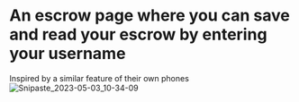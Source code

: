 # An escrow page where you can save and read your escrow by entering your username #
Inspired by a similar feature of their own phones
![Snipaste_2023-05-03_10-34-09](https://user-images.githubusercontent.com/48974182/235822831-6cb0fe3d-4282-46b6-8030-30209f5d97b9.png)
